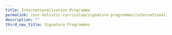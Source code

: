 ```yaml
---
title: Internationalisation Programme
permalink: /our-holistic-curriculum/signature-programmes/internationalisation-programme/
description: ""
third_nav_title: Signature Programmes
---
```

